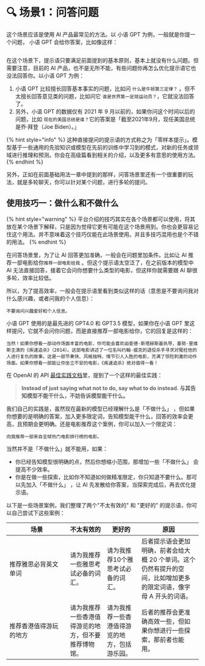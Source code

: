 # 🔍 场景1：问答问题

这个场景应该是使用 AI 产品最常见的方法。以 小语 GPT 为例，一般就是你提一个问题， 小语 GPT 会给你答案，比如像这样：

<figure><img src="/images/image-17.png" alt="" /><figcaption></figcaption></figure>

在这个场景下，提示语只要满足前面提到的基本原则，基本上就没有什么问题。但需要注意，目前的 AI 产品，也不是无所不能，有些问题你再怎么优化提示语它也没法回答你。以小语 GPT 为例：

1. 小语 GPT 比较擅长回答基本事实的问题，比如问 `什么是牛顿第三定律？` 。但不太擅长回答意见类的问题，比如问它 `谁是世界第一足球运动员？`，它就没法回答了。
2. 另外，小语 GPT 的数据仅有 2021 年 9 月以前的，如果你问这个时间以后的问题，比如 `现在的美国总统是谁？`它的答案是「截至2021年9月，现任美国总统是乔·拜登（Joe Biden）。」

{% hint style="info" %}
这种直接提问的提示语的方式称之为「零样本提示」。模型基于一些通用的先验知识或模型在先前的训练中学习到的模式，对新的任务或领域进行推理和预测。你会在高级篇看到相关的介绍，以及更多有意思的使用方法。
{% endhint %}

另外，正如在前面基础用法一章中提到的那样，问答场景里还有一个很重要的玩法，就是多轮聊天，你可以针对某个问题，进行多轮的提问。

## **使用技巧一：做什么和不做什么**

{% hint style="warning" %}
平台介绍的技巧其实在各个场景都可以使用，将其放在某个场景下解释，只是因为觉得它更有可能在这个场景用到。你也会更容易记住这个用法。并不意味着这个技巧仅能在此场景使用。并且多技巧混用也是个不错的用法。
{% endhint %}

在问答场景里，为了让 AI 回答更加准确，一般会在问题里加条件。比如让 AI 推荐一部电影给你`推荐一部电影给我` 。但这个提示语太空泛了，在之前版本的模型中 AI 无法直接回答，接着它会问你想要什么类型的电影，但这样你就需要跟 AI 聊很多轮，效率比较低。

所以，为了提高效率，一般会在提示语里看到类似这样的话（意思是不要询问我对什么感兴趣，或者问我的个人信息）：

```other
不要询问兴趣爱好和个人信息。
```

小语 GPT 使用的是最先进的 GPT4.0 和 GPT3.5 模型，如果你在小语 GPT 里这样提问，它就不会问你问题，而是直接推荐一部电影给你，它的回复是这样的：


```other
当然！如果你想看一部动作场面丰富的电影，你可能会喜欢由查德·斯塔赫斯基执导，基努·里维斯主演的《疾速追杀》（2014）。这部电影讲述了一位名叫约翰·威克的退役杀手寻求对冤枉他的人进行复仇的故事。这是一部节奏快、风格独特、情节引人入胜的电影，充满了惊险刺激的动作场面。如果你想看一部能让你坐立不安的电影，《疾速追杀》绝对值得一看！
```


在 OpenAI 的 API [最佳实践文档](https://help.openai.com/en/articles/6654000-best-practices-for-prompt-engineering-with-openai-api)里，提到了一个这样的最佳实践：

> **Instead of just saying what not to do, say what to do instead. 与其告知模型不能干什么，不妨告诉模型能干什么。**

我们自己的实践是，虽然现在最新的模型已经理解什么是「不做什么」 ，但如果你想要的是明确的答案，加入更多限定词，告知模型能干什么，回答的效率会更高，且预期会更明确。还是电影推荐这个案例，你可以加入一个限定词：

```other
向我推荐一部来自全球热门电影排行榜的电影。
```

当然并不是「不做什么」就不能用，如果：

* 你已经告知模型很明确的点，然后你想缩小范围，那增加一些「不做什么」 会提高不少效率。
* 你是在做一些探索，比如你不知道如何做精准限定，你只知道不要什么。那可以先加入「不做什么」 ，让 AI 先发散给你答案，当探索完成后，再去优化提示语。

以下是一些场景案例，我们整理了两个"不太有效的" 和 "更好的" 的提示语，你可以自己尝试下这些案例：

<table><thead><tr><th width="143">场景</th><th>不太有效的</th><th>更好的</th><th>原因</th></tr></thead><tbody><tr><td>推荐雅思必背英文单词</td><td>请为我推荐一些雅思考试必备的词汇。</td><td>请为我推荐10个雅思考试必备的词汇。</td><td>后者提示语会更加明确，前者会给大概 20 个单词。这个仍然有提升的空间，比如增加更多的限定词语，像字母 A 开头的词语。</td></tr><tr><td>推荐香港值得游玩的地方</td><td>请为我推荐一些香港值得游览的地方，但不要推荐博物馆。</td><td>请为我推荐一些香港值得游览的地方，包括游乐园。</td><td>后者的推荐会更准确高效一些，但如果你想进行一些探索，那前者也能用。</td></tr></tbody></table>

